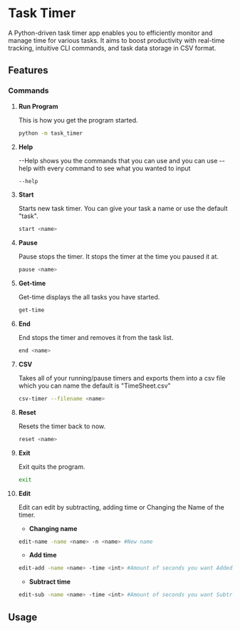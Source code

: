 # Task Timer
A Python-driven task timer app enables you to efficiently monitor and manage time for various tasks. It aims to boost productivity with real-time tracking, intuitive CLI commands, and task data storage in CSV format.
## Features

### **Commands**

1. **Run Program**
    
    This is how you get the program started.
    
    ```bash
    python -m task_timer
    ```
    
2. **Help**
    
    --Help shows you the commands that you can use and you can use --help with every command to see what you wanted to input
    
    ```bash
    --help
    ```
    
3. **Start**
    
    Starts new task timer. You can give your task a name or use the default "task".
    
    ```bash
    start <name>
    ```
    
4. **Pause**
    
    Pause stops the timer. It stops the timer at the time you paused it at.
    
    ```bash
    pause <name>
    ```
    
5. **Get-time**
    
    Get-time displays the all tasks you have started.
    
    ```bash
    get-time
    ```
    
6. **End**
    
    End stops the timer and removes it from the task list.
    
    ```bash
    end <name>
    ```
    
7. **CSV**
    
    Takes all of your running/pause timers and exports them into a csv file which you can name the default is "TimeSheet.csv"
    
    ```bash
    csv-timer --filename <name>
    ```
    
8. **Reset**
    
    Resets the timer back to now.
    
    ```bash
    reset <name>
    ```
    
9. **Exit**
    
    Exit quits the program.
    
    ```bash 
    exit
    ```
    
10. **Edit**
    
    Edit can edit by subtracting, adding time or Changing the Name of the timer.
    
    - **Changing name**
    ```bash 
    edit-name -name <name> -n <name> #New name
    ```
    - **Add time**

    ```bash
    edit-add -name <name> -time <int> #Amount of seconds you want Added
    ```
    - **Subtract time**

    ```bash
    edit-sub -name <name> -time <int> #Amount of seconds you want Subtracting
    ```
## Usage

